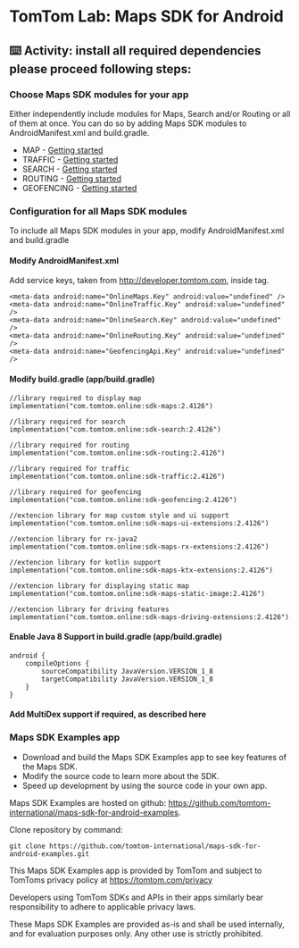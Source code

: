 # TomTom Lab: Maps SDK for Android

## ⌨️ Activity: install all required dependencies please proceed following steps:

### Choose Maps SDK modules for your app
Either independently include modules for Maps, Search and/or Routing or
all of them at once. You can do so by adding Maps SDK modules to
AndroidManifest.xml and build.gradle.

- MAP - [Getting started](https://developer.tomtom.com/maps-android-sdk/map-initialization)
- TRAFFIC - [Getting started](https://developer.tomtom.com/maps-sdk-android/getting-started)
- SEARCH - [Getting started](https://developer.tomtom.com/maps-android-sdk/getting-started)
- ROUTING - [Getting started](https://developer.tomtom.com/maps-android-sdk/getting-started-2)
- GEOFENCING - [Getting started](https://developer.tomtom.com/maps-sdk-android/getting-started-0)

### Configuration for all Maps SDK modules

To include all Maps SDK modules in your app, modify AndroidManifest.xml
and build.gradle  

#### Modify AndroidManifest.xml

Add service keys, taken from http://developer.tomtom.com, inside <application> tag.

```
<meta-data android:name="OnlineMaps.Key" android:value="undefined" />
<meta-data android:name="OnlineTraffic.Key" android:value="undefined" />
<meta-data android:name="OnlineSearch.Key" android:value="undefined" />
<meta-data android:name="OnlineRouting.Key" android:value="undefined" />
<meta-data android:name="GeofencingApi.Key" android:value="undefined" />
```

#### Modify build.gradle (app/build.gradle)

```
//library required to display map
implementation("com.tomtom.online:sdk-maps:2.4126")

//library required for search
implementation("com.tomtom.online:sdk-search:2.4126")

//library required for routing
implementation("com.tomtom.online:sdk-routing:2.4126")

//library required for traffic
implementation("com.tomtom.online:sdk-traffic:2.4126")

//library required for geofencing
implementation("com.tomtom.online:sdk-geofencing:2.4126")

//extencion library for map custom style and ui support
implementation("com.tomtom.online:sdk-maps-ui-extensions:2.4126")

//extencion library for rx-java2
implementation("com.tomtom.online:sdk-maps-rx-extensions:2.4126")

//extencion library for kotlin support
implementation("com.tomtom.online:sdk-maps-ktx-extensions:2.4126")

//extencion library for displaying static map
implementation("com.tomtom.online:sdk-maps-static-image:2.4126")

//extencion library for driving features
implementation("com.tomtom.online:sdk-maps-driving-extensions:2.4126")
```

#### Enable Java 8 Support in build.gradle (app/build.gradle)

```
android {
    compileOptions {
        sourceCompatibility JavaVersion.VERSION_1_8
        targetCompatibility JavaVersion.VERSION_1_8
    }
}
```

#### Add MultiDex support if required, as described here

### Maps SDK Examples app

- Download and build the Maps SDK Examples app to see key features of the Maps SDK.
- Modify the source code to learn more about the SDK.
- Speed up development by using the source code in your own app.

Maps SDK Examples are hosted on github:
https://github.com/tomtom-international/maps-sdk-for-android-examples.

Clone repository by command:

```
git clone https://github.com/tomtom-international/maps-sdk-for-android-examples.git
```

This Maps SDK Examples app is provided by TomTom and subject to TomToms privacy policy at
https://tomtom.com/privacy

Developers using TomTom SDKs and APIs in their apps similarly bear responsibility to adhere to applicable privacy laws.

These Maps SDK Examples are provided as-is and shall be used internally, and for evaluation purposes only. Any other use is strictly prohibited.
